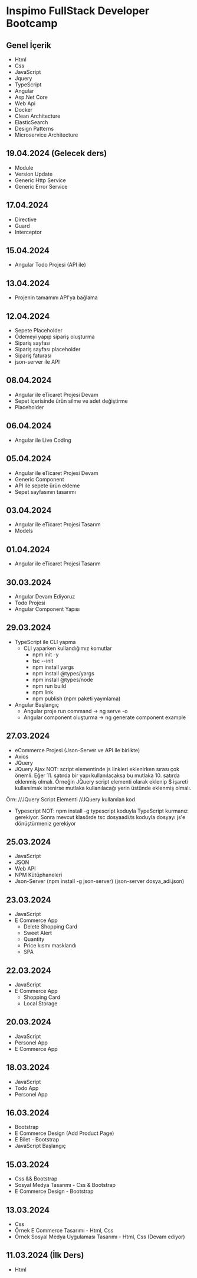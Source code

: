 # Inspimo FullStack Developer Bootcamp


## Genel İçerik
 - Html 
 - Css
- JavaScript
- Jquery
- TypeScript
- Angular
- Asp.Net Core
- Web Api
- Docker
- Clean Architecture
- ElasticSearch
- Design Patterns
- Microservice Architecture 

## 19.04.2024 (Gelecek ders)
- Module
- Version Update
- Generic Http Service
- Generic Error Service

## 17.04.2024
- Directive
- Guard
- Interceptor

## 15.04.2024
- Angular Todo Projesi (API ile)

## 13.04.2024
- Projenin tamamını API'ya bağlama

## 12.04.2024
- Sepete Placeholder
- Ödemeyi yapıp sipariş oluşturma
- Sipariş sayfası
- Sipariş sayfası placeholder
- Sipariş faturası
- json-server ile API

## 08.04.2024
- Angular ile eTicaret Projesi Devam
- Sepet içerisinde ürün silme ve adet değiştirme
- Placeholder

## 06.04.2024
- Angular ile Live Coding

## 05.04.2024
- Angular ile eTicaret Projesi Devam
- Generic Component
- API ile sepete ürün ekleme
- Sepet sayfasının tasarımı

## 03.04.2024
- Angular ile eTicaret Projesi Tasarım
- Models 

## 01.04.2024
- Angular ile eTicaret Projesi Tasarım

## 30.03.2024
- Angular Devam Ediyoruz
- Todo Projesi
- Angular Component Yapısı
## 29.03.2024
- TypeScript ile CLI yapma
  - CLI yaparken kullandığımız komutlar
    - npm init -y
    - tsc --init
    - npm install yargs
    - npm install @types/yargs
    - npm install @types/node
    - npm run build
    - npm link
    - npm publish (npm paketi yayınlama)
- Angular Başlangıç
  - Angular proje run command -> ng serve -o
  - Angular component oluşturma -> ng generate component example

## 27.03.2024
- eCommerce Projesi (Json-Server ve API ile birlikte)
- Axios
- JQuery
- JQuery Ajax
NOT: script elementinde js linkleri eklenirken sırası çok önemli. Eğer 11. satırda bir yapı kullanılacaksa bu mutlaka 10. satırda eklenmiş olmalı. Örneğin JQuery script elementi olarak eklenip $ işareti kullanılmak istenirse mutlaka kullanılacağı yerin üstünde eklenmiş olmalı.

Örn: 
//JQuery Script Elementi
//JQuery kullanılan kod

- Typescript
NOT: npm install -g typescript koduyla TypeScript kurmanız gerekiyor. Sonra mevcut klasörde tsc dosyaadi.ts koduyla dosyayı js'e dönüştürmeniz gerekiyor


 ## 25.03.2024
 - JavaScript
 - JSON
 - Web API
 - NPM Kütüphaneleri
 - Json-Server (npm install -g json-server) (json-server dosya_adi.json)


 ## 23.03.2024
 - JavaScript
 - E Commerce App
   - Delete Shopping Card
   - Sweet Alert
   - Quantity
   - Price kısmı masklandı
   - SPA

 ## 22.03.2024
 - JavaScript
 - E Commerce App
   - Shopping Card
   - Local Storage

  ## 20.03.2024
 - JavaScript
 - Personel App
 - E Commerce App

  ## 18.03.2024
 - JavaScript
 - Todo App 
 - Personel App 

  ## 16.03.2024
 - Bootstrap
 - E Commerce Design (Add Product Page)
 - E Bilet - Bootstrap
 - JavaScript Başlangıç


  ## 15.03.2024
 - Css && Bootstrap
 - Sosyal Medya Tasarımı - Css & Bootstrap
 - E Commerce Design - Bootstrap

  ## 13.03.2024
 - Css
 - Örnek E Commerce Tasarımı - Html, Css
 - Örnek Sosyal Medya Uygulaması Tasarımı - Html, Css (Devam ediyor)

## 11.03.2024 (İlk Ders)
 - Html









 
